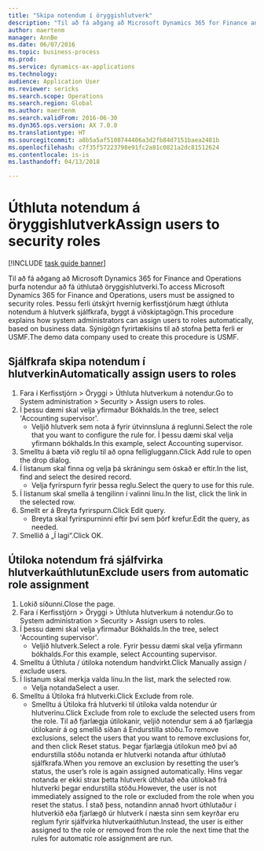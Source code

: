 ```yaml
--- 
title: "Skipa notendum í öryggishlutverk"
description: "Til að fá aðgang að Microsoft Dynamics 365 for Finance and Operations þurfa notendur að fá úthlutað öryggishlutverki."
author: maertenm
manager: AnnBe
ms.date: 06/07/2016
ms.topic: business-process
ms.prod: 
ms.service: dynamics-ax-applications
ms.technology: 
audience: Application User
ms.reviewer: sericks
ms.search.scope: Operations
ms.search.region: Global
ms.author: maertenm
ms.search.validFrom: 2016-06-30
ms.dyn365.ops.version: AX 7.0.0
ms.translationtype: HT
ms.sourcegitcommit: a8b5a5af5108744406a3d2fb84d7151baea2481b
ms.openlocfilehash: c7f35f57223798e91fc2a81c0821a2dc81512624
ms.contentlocale: is-is
ms.lasthandoff: 04/13/2018

---
```

# <a name="assign-users-to-security-roles"></a><span data-ttu-id="3325e-103">Úthluta notendum á öryggishlutverk</span><span class="sxs-lookup"><span data-stu-id="3325e-103">Assign users to security roles</span></span>

[!INCLUDE [task guide banner](../../includes/task-guide-banner.md)]

<span data-ttu-id="3325e-104">Til að fá aðgang að Microsoft Dynamics 365 for Finance and Operations þurfa notendur að fá úthlutað öryggishlutverki.</span><span class="sxs-lookup"><span data-stu-id="3325e-104">To access Microsoft Dynamics 365 for Finance and Operations, users must be assigned to security roles.</span></span> <span data-ttu-id="3325e-105">Þessu ferli útskýrt hvernig kerfisstjórum hægt úthluta notendum á hlutverk sjálfkrafa, byggt á viðskiptagögn.</span><span class="sxs-lookup"><span data-stu-id="3325e-105">This procedure explains how system administrators can assign users to roles automatically, based on business data.</span></span> <span data-ttu-id="3325e-106">Sýnigögn fyrirtækisins til að stofna þetta ferli er USMF.</span><span class="sxs-lookup"><span data-stu-id="3325e-106">The demo data company used to create this procedure is USMF.</span></span>


## <a name="automatically-assign-users-to-roles"></a><span data-ttu-id="3325e-107">Sjálfkrafa skipa notendum í hlutverkin</span><span class="sxs-lookup"><span data-stu-id="3325e-107">Automatically assign users to roles</span></span>
1. <span data-ttu-id="3325e-108">Fara í Kerfisstjórn > Öryggi > Úthluta hlutverkum á notendur.</span><span class="sxs-lookup"><span data-stu-id="3325e-108">Go to System administration > Security > Assign users to roles.</span></span>
2. <span data-ttu-id="3325e-109">Í þessu dæmi skal velja yfirmaður Bókhalds.</span><span class="sxs-lookup"><span data-stu-id="3325e-109">In the tree, select 'Accounting supervisor'.</span></span>
    * <span data-ttu-id="3325e-110">Veljið hlutverk sem nota á fyrir útvinnsluna á reglunni.</span><span class="sxs-lookup"><span data-stu-id="3325e-110">Select the role that you want to configure the rule for.</span></span> <span data-ttu-id="3325e-111">Í þessu dæmi skal velja yfirmann bókhalds.</span><span class="sxs-lookup"><span data-stu-id="3325e-111">In this example, select Accounting supervisor.</span></span>  
3. <span data-ttu-id="3325e-112">Smelltu á bæta við reglu til að opna felligluggann.</span><span class="sxs-lookup"><span data-stu-id="3325e-112">Click Add rule to open the drop dialog.</span></span>
4. <span data-ttu-id="3325e-113">Í listanum skal finna og velja þá skráningu sem óskað er eftir.</span><span class="sxs-lookup"><span data-stu-id="3325e-113">In the list, find and select the desired record.</span></span>
    * <span data-ttu-id="3325e-114">Velja fyrirspurn fyrir þessa reglu.</span><span class="sxs-lookup"><span data-stu-id="3325e-114">Select the query to use for this rule.</span></span>  
5. <span data-ttu-id="3325e-115">Í listanum skal smella á tengilinn í valinni línu.</span><span class="sxs-lookup"><span data-stu-id="3325e-115">In the list, click the link in the selected row.</span></span>
6. <span data-ttu-id="3325e-116">Smellt er á Breyta fyrirspurn.</span><span class="sxs-lookup"><span data-stu-id="3325e-116">Click Edit query.</span></span>
    * <span data-ttu-id="3325e-117">Breyta skal fyrirspurninni eftir því sem þörf krefur.</span><span class="sxs-lookup"><span data-stu-id="3325e-117">Edit the query, as needed.</span></span>  
7. <span data-ttu-id="3325e-118">Smellið á „Í lagi“.</span><span class="sxs-lookup"><span data-stu-id="3325e-118">Click OK.</span></span>

## <a name="exclude-users-from-automatic-role-assignment"></a><span data-ttu-id="3325e-119">Útiloka notendum frá sjálfvirka hlutverkaúthlutun</span><span class="sxs-lookup"><span data-stu-id="3325e-119">Exclude users from automatic role assignment</span></span>
1. <span data-ttu-id="3325e-120">Lokið síðunni.</span><span class="sxs-lookup"><span data-stu-id="3325e-120">Close the page.</span></span>
2. <span data-ttu-id="3325e-121">Fara í Kerfisstjórn > Öryggi > Úthluta hlutverkum á notendur.</span><span class="sxs-lookup"><span data-stu-id="3325e-121">Go to System administration > Security > Assign users to roles.</span></span>
3. <span data-ttu-id="3325e-122">Í þessu dæmi skal velja yfirmaður Bókhalds.</span><span class="sxs-lookup"><span data-stu-id="3325e-122">In the tree, select 'Accounting supervisor'.</span></span>
    * <span data-ttu-id="3325e-123">Veljið hlutverk.</span><span class="sxs-lookup"><span data-stu-id="3325e-123">Select a role.</span></span> <span data-ttu-id="3325e-124">Fyrir þessu dæmi skal velja yfirmann bókhalds.</span><span class="sxs-lookup"><span data-stu-id="3325e-124">For this example, select Accounting supervisor.</span></span>  
4. <span data-ttu-id="3325e-125">Smelltu á Úthluta / útiloka notendum handvirkt.</span><span class="sxs-lookup"><span data-stu-id="3325e-125">Click Manually assign / exclude users.</span></span>
5. <span data-ttu-id="3325e-126">Í listanum skal merkja valda línu.</span><span class="sxs-lookup"><span data-stu-id="3325e-126">In the list, mark the selected row.</span></span>
    * <span data-ttu-id="3325e-127">Velja notanda</span><span class="sxs-lookup"><span data-stu-id="3325e-127">Select a user.</span></span>  
6. <span data-ttu-id="3325e-128">Smelltu á Útiloka frá hlutverki.</span><span class="sxs-lookup"><span data-stu-id="3325e-128">Click Exclude from role.</span></span>
    * <span data-ttu-id="3325e-129">Smelltu á Útiloka frá hlutverki til útiloka valda notendur úr hlutverinu.</span><span class="sxs-lookup"><span data-stu-id="3325e-129">Click Exclude from role to exclude the selected users from the role.</span></span> <span data-ttu-id="3325e-130">Til að fjarlægja útilokanir, veljið notendur sem á að fjarlægja útilokanir á og smellið síðan á Endurstilla stöðu.</span><span class="sxs-lookup"><span data-stu-id="3325e-130">To remove exclusions, select the users that you want to remove exclusions for, and then click Reset status.</span></span> <span data-ttu-id="3325e-131">Þegar fjarlægja útilokun með því að endurstilla stöðu notanda er hlutverki notanda aftur úthlutað sjálfkrafa.</span><span class="sxs-lookup"><span data-stu-id="3325e-131">When you remove an exclusion by resetting the user’s status, the user’s role is again assigned automatically.</span></span> <span data-ttu-id="3325e-132">Hins vegar notanda er ekki strax þetta hlutverk úthlutað eða útilokað frá hlutverki þegar endurstilla stöðu.</span><span class="sxs-lookup"><span data-stu-id="3325e-132">However, the user is not immediately assigned to the role or excluded from the role when you reset the status.</span></span> <span data-ttu-id="3325e-133">Í stað þess, notandinn annað hvort úthlutaður í hlutverkið eða fjarlægð úr hlutverk í næsta sinn sem keyrðar eru reglum fyrir sjálfvirka hlutverkaúthlutun.</span><span class="sxs-lookup"><span data-stu-id="3325e-133">Instead, the user is either assigned to the role or removed from the role the next time that the rules for automatic role assignment are run.</span></span>  


